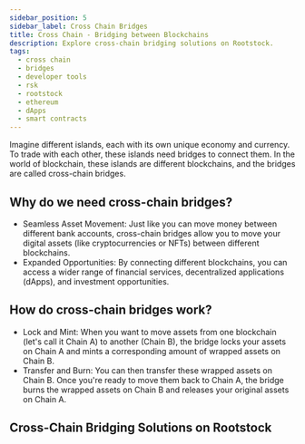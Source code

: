 ```yaml
---
sidebar_position: 5
sidebar_label: Cross Chain Bridges
title: Cross Chain - Bridging between Blockchains
description: Explore cross-chain bridging solutions on Rootstock.
tags:
  - cross chain
  - bridges
  - developer tools
  - rsk
  - rootstock
  - ethereum
  - dApps
  - smart contracts
---
```


Imagine different islands, each with its own unique economy and currency. To trade with each other, these islands need bridges to connect them. In the world of blockchain, these islands are different blockchains, and the bridges are called cross-chain bridges.

## Why do we need cross-chain bridges?

- Seamless Asset Movement: Just like you can move money between different bank accounts, cross-chain bridges allow you to move your digital assets (like cryptocurrencies or NFTs) between different blockchains.
- Expanded Opportunities: By connecting different blockchains, you can access a wider range of financial services, decentralized applications (dApps), and investment opportunities.

## How do cross-chain bridges work?

- Lock and Mint: When you want to move assets from one blockchain (let's call it Chain A) to another (Chain B), the bridge locks your assets on Chain A and mints a corresponding amount of wrapped assets on Chain B.
- Transfer and Burn: You can then transfer these wrapped assets on Chain B. Once you're ready to move them back to Chain A, the bridge burns the wrapped assets on Chain B and releases your original assets on Chain A.

## Cross-Chain Bridging Solutions on Rootstock

<CardsGrid>
  <CardsGridItem
    title="Token Bridge"
    subtitle="cross-chain"
    color="green"
    description="Token Bridge dApp allow for easy movement your ERC-20 tokens (tokens on the Ethereum network) between Ethereum and Rootstock using the user-friendly Tokenbridge dApp."
    linkHref="/resources/guides/tokenbridge/"
    linkTitle="Start Bridging"
  />
   <CardsGridItem
    title="PowPeg App"
    subtitle="cross-chain"
    color="green"
    description="Convert BTC to RBTC and vice versa. It is secured by the PowPeg protocol, which is a unique protocol that secures the locked bitcoins with the same Bitcoin hashrate that establishes consensus."
    linkHref="/resources/guides/tokenbridge/"
    linkTitle="Start Bridging"
  />
  <CardsGridItem
    title="Router Protocol"
    subtitle="cross-chain"
    color="green"
    description="Router Protocol enables communication and interaction between different networks (Layer 1) regardless of their underlying technology."
    linkHref="https://powpeg.rootstock.io/"
    linkTitle="Start Bridging"
  />
  <CardsGridItem
    title="Wormhole"
    subtitle="cross-chain"
    color="green"
    description="Wormhole provides developers with all the resources and tools they need to create dApps that leverage the power of multiple blockchains, including Rootstock."
    linkHref="https://wormhole.com/docs/build/start-building/supported-networks/evm/#rootstock"
    linkTitle="Start Bridging"
  />
  <CardsGridItem
    title="Hyperlane Bridge"
    subtitle="cross-chain"
    color="green"
    description="Build dApps that seamlessly communicates between Rootstock to other EVM-compatible chains."
    linkHref="/resources/tutorials/hyperlane-bridge/"
    linkTitle="Start Bridging"
  />
</CardsGrid>